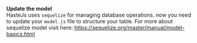 **Update the model**\
HasteJs uses `sequelize` for managing database operations. now you need to
update your `model.js` file to structure your table.
For more about sequelize model visit here: https://sequelize.org/master/manual/model-basics.html

